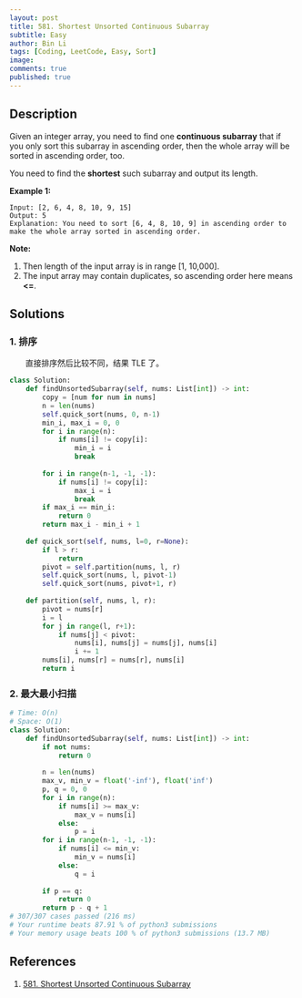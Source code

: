 ```yaml
---
layout: post
title: 581. Shortest Unsorted Continuous Subarray
subtitle: Easy
author: Bin Li
tags: [Coding, LeetCode, Easy, Sort]
image: 
comments: true
published: true
---
```


## Description

Given an integer array, you need to find one **continuous subarray** that if you only sort this subarray in ascending order, then the whole array will be sorted in ascending order, too.

You need to find the **shortest** such subarray and output its length.

**Example 1:**

```
Input: [2, 6, 4, 8, 10, 9, 15]
Output: 5
Explanation: You need to sort [6, 4, 8, 10, 9] in ascending order to make the whole array sorted in ascending order.
```



**Note:**

1. Then length of the input array is in range [1, 10,000].
2. The input array may contain duplicates, so ascending order here means **<=**.

## Solutions
### 1. 排序
　　直接排序然后比较不同，结果 TLE 了。

```python
class Solution:
    def findUnsortedSubarray(self, nums: List[int]) -> int:
        copy = [num for num in nums]
        n = len(nums)
        self.quick_sort(nums, 0, n-1)
        min_i, max_i = 0, 0
        for i in range(n):
            if nums[i] != copy[i]:
                min_i = i
                break
        
        for i in range(n-1, -1, -1):
            if nums[i] != copy[i]:
                max_i = i
                break
        if max_i == min_i:
            return 0
        return max_i - min_i + 1
    
    def quick_sort(self, nums, l=0, r=None):
        if l > r:
            return
        pivot = self.partition(nums, l, r)
        self.quick_sort(nums, l, pivot-1)
        self.quick_sort(nums, pivot+1, r)
    
    def partition(self, nums, l, r):
        pivot = nums[r]
        i = l
        for j in range(l, r+1):
            if nums[j] < pivot:
                nums[i], nums[j] = nums[j], nums[i]
                i += 1
        nums[i], nums[r] = nums[r], nums[i]
        return i
```

### 2. 最大最小扫描

```python
# Time: O(n)
# Space: O(1)
class Solution:
    def findUnsortedSubarray(self, nums: List[int]) -> int:
        if not nums:
            return 0
        
        n = len(nums)
        max_v, min_v = float('-inf'), float('inf')
        p, q = 0, 0
        for i in range(n):
            if nums[i] >= max_v:
                max_v = nums[i]
            else:
                p = i
        for i in range(n-1, -1, -1):
            if nums[i] <= min_v:
                min_v = nums[i]
            else:
                q = i
        
        if p == q:
            return 0
        return p - q + 1
# 307/307 cases passed (216 ms)
# Your runtime beats 87.91 % of python3 submissions
# Your memory usage beats 100 % of python3 submissions (13.7 MB)
```

## References
1. [581. Shortest Unsorted Continuous Subarray](https://leetcode.com/problems/shortest-unsorted-continuous-subarray/)